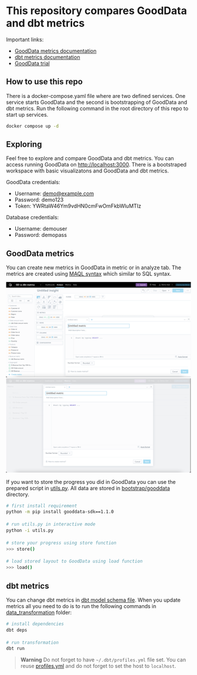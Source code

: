 # This repository compares GoodData and dbt metrics

Important links:
* [GoodData metrics documentation](https://www.gooddata.com/developers/cloud-native/doc/cloud/create-metrics/concepts/metrics?utm_medium=blogpost&utm_source=medium.com&utm_campaign=gooddata_dbt_metrics&utm_content=autor_patrik)
* [dbt metrics documentation](https://docs.getdbt.com/docs/build/metrics)
* [GoodData trial](https://www.gooddata.com/trial?utm_medium=blogpost&utm_source=medium.com&utm_campaign=gooddata_dbt_metrics&utm_content=autor_patrik)

## How to use this repo
There is a docker-compose.yaml file where are two defined services. One service starts GoodData and the second is bootstrapping of GoodData and dbt metrics. Run the following command in the root directory of this repo to start up services.

```bash
docker compose up -d
```

## Exploring

Feel free to explore and compare GoodData and dbt metrics. You can access running GoodData on [http://localhost:3000](http://localhost:3000). There is a bootstraped workspace with basic visualizatons and GoodData and dbt metrics.

GoodData credentials:
* Username: demo@example.com
* Password: demo123
* Token: YWRtaW46Ym9vdHN0cmFwOmFkbWluMTIz

Database credentials:
* Username: demouser
* Password: demopass

## GoodData metrics

You can create new metrics in GoodData in metric or in analyze tab. The metrics are created using [MAQL syntax](https://www.gooddata.com/developers/cloud-native/doc/cloud/create-metrics/maql/) which similar to SQL syntax.

![](images/analyze_tab.png)
![](images/metrics_tab.png)

If you want to store the progress you did in GoodData you can use the prepared script in [utils.py](utils.py). All data are stored in [bootstrap/gooddata](bootstrap/gooddata/) directory.
```bash
# first install requirement
python -m pip install gooddata-sdk==1.1.0

# run utils.py in interactive mode
python -i utils.py

# store your progress using store function
>>> store()

# load stored layout to GoodData using load function
>>> load()
```

## dbt metrics

You can change dbt metrics in [dbt model schema file](bootstrap/data_transformation/models/order_lines/schema.yml). When you update metrics all you need to do is to run the following commands in [data_transformation](bootstrap/data_transformation/) folder:

```bash
# install dependencies
dbt deps 

# run transformation
dbt run
```

> **Warning**
> Do not forget to have `~/.dbt/profiles.yml` file set. You can reuse [profiles.yml](bootstrap/profiles.yml) and do not forget to set the host to `localhost`.
